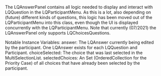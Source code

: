 The LQAnswerPanel contains all logic needed to display and interact with LQQuestion in the LQParticipantMenu. As this is a lot, also depending on (future) different kinds of questions, this logic has been moved out of the LQParticipantMenu into this class, even though the UI is displayed concurrently with the LQParticipantMenu.
Note that currently (07/2021) the LQAnswerPanel only supports LQChoicesQuestions.

Notable Instance Variables:
answer: The LQAnswer currently being edited by the participant. One LQAnswer exists for each LQQuestion and Participant.
choiceSelected: The choice that was last selected in the MultiSelectionList.
selectedChoices: An Set (OrderedCollection for the Priority Case) of all choices that have already been selected by the participant.